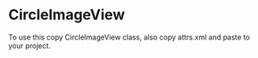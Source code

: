 # CircleImageView

To use this copy CircleImageView class, also copy attrs.xml and paste to your project.
